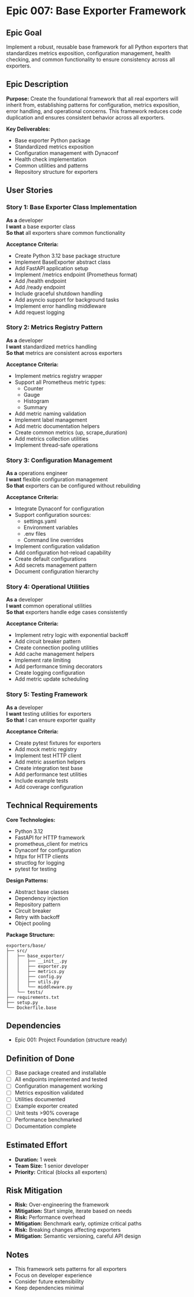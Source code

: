 # Epic 007: Base Exporter Framework

## Epic Goal
Implement a robust, reusable base framework for all Python exporters that standardizes metrics exposition, configuration management, health checking, and common functionality to ensure consistency across all exporters.

## Epic Description

**Purpose:**
Create the foundational framework that all real exporters will inherit from, establishing patterns for configuration, metrics exposition, error handling, and operational concerns. This framework reduces code duplication and ensures consistent behavior across all exporters.

**Key Deliverables:**
- Base exporter Python package
- Standardized metrics exposition
- Configuration management with Dynaconf
- Health check implementation
- Common utilities and patterns
- Repository structure for exporters

## User Stories

### Story 1: Base Exporter Class Implementation
**As a** developer  
**I want** a base exporter class  
**So that** all exporters share common functionality

**Acceptance Criteria:**
- Create Python 3.12 base package structure
- Implement BaseExporter abstract class
- Add FastAPI application setup
- Implement /metrics endpoint (Prometheus format)
- Add /health endpoint
- Add /ready endpoint
- Include graceful shutdown handling
- Add asyncio support for background tasks
- Implement error handling middleware
- Add request logging

### Story 2: Metrics Registry Pattern
**As a** developer  
**I want** standardized metrics handling  
**So that** metrics are consistent across exporters

**Acceptance Criteria:**
- Implement metrics registry wrapper
- Support all Prometheus metric types:
  - Counter
  - Gauge
  - Histogram
  - Summary
- Add metric naming validation
- Implement label management
- Add metric documentation helpers
- Create common metrics (up, scrape_duration)
- Add metrics collection utilities
- Implement thread-safe operations

### Story 3: Configuration Management
**As a** operations engineer  
**I want** flexible configuration management  
**So that** exporters can be configured without rebuilding

**Acceptance Criteria:**
- Integrate Dynaconf for configuration
- Support configuration sources:
  - settings.yaml
  - Environment variables
  - .env files
  - Command line overrides
- Implement configuration validation
- Add configuration hot-reload capability
- Create default configurations
- Add secrets management pattern
- Document configuration hierarchy

### Story 4: Operational Utilities
**As a** developer  
**I want** common operational utilities  
**So that** exporters handle edge cases consistently

**Acceptance Criteria:**
- Implement retry logic with exponential backoff
- Add circuit breaker pattern
- Create connection pooling utilities
- Add cache management helpers
- Implement rate limiting
- Add performance timing decorators
- Create logging configuration
- Add metric update scheduling

### Story 5: Testing Framework
**As a** developer  
**I want** testing utilities for exporters  
**So that** I can ensure exporter quality

**Acceptance Criteria:**
- Create pytest fixtures for exporters
- Add mock metric registry
- Implement test HTTP client
- Add metric assertion helpers
- Create integration test base
- Add performance test utilities
- Include example tests
- Add coverage configuration

## Technical Requirements

**Core Technologies:**
- Python 3.12
- FastAPI for HTTP framework
- prometheus_client for metrics
- Dynaconf for configuration
- httpx for HTTP clients
- structlog for logging
- pytest for testing

**Design Patterns:**
- Abstract base classes
- Dependency injection
- Repository pattern
- Circuit breaker
- Retry with backoff
- Object pooling

**Package Structure:**
```
exporters/base/
├── src/
│   ├── base_exporter/
│   │   ├── __init__.py
│   │   ├── exporter.py
│   │   ├── metrics.py
│   │   ├── config.py
│   │   ├── utils.py
│   │   └── middleware.py
│   └── tests/
├── requirements.txt
├── setup.py
└── Dockerfile.base
```

## Dependencies
- Epic 001: Project Foundation (structure ready)

## Definition of Done
- [ ] Base package created and installable
- [ ] All endpoints implemented and tested
- [ ] Configuration management working
- [ ] Metrics exposition validated
- [ ] Utilities documented
- [ ] Example exporter created
- [ ] Unit tests >90% coverage
- [ ] Performance benchmarked
- [ ] Documentation complete

## Estimated Effort
- **Duration:** 1 week
- **Team Size:** 1 senior developer
- **Priority:** Critical (blocks all exporters)

## Risk Mitigation
- **Risk:** Over-engineering the framework
- **Mitigation:** Start simple, iterate based on needs
- **Risk:** Performance overhead
- **Mitigation:** Benchmark early, optimize critical paths
- **Risk:** Breaking changes affecting exporters
- **Mitigation:** Semantic versioning, careful API design

## Notes
- This framework sets patterns for all exporters
- Focus on developer experience
- Consider future extensibility
- Keep dependencies minimal